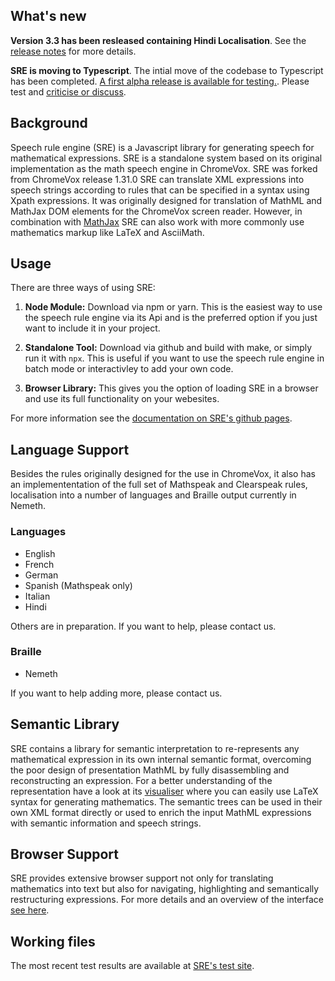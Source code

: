 ## What's new

**Version 3.3 has been resleased containing Hindi Localisation**. See the
[release
notes](https://github.com/zorkow/speech-rule-engine/releases/tag/v3.3.1) for
more details.


**SRE is moving to Typescript**. The intial move of the codebase to Typescript
has been completed. [A first alpha release is available for
testing.](https://github.com/zorkow/speech-rule-engine/releases/tag/v4.0.0-alpha.1). Please
test and [criticise or
discuss](https://github.com/zorkow/speech-rule-engine/discussions/520).


## Background

Speech rule engine (SRE) is a Javascript library for generating speech for
mathematical expressions. SRE is a standalone system based on its original
implementation as the math speech engine in ChromeVox. SRE was forked from
ChromeVox release 1.31.0 SRE can translate XML expressions into speech strings
according to rules that can be specified in a syntax using Xpath expressions.
It was originally designed for translation of MathML and MathJax DOM elements
for the ChromeVox screen reader. However, in combination with
[MathJax](https://mathjax.org) SRE can also work with more commonly use
mathematics markup like LaTeX and AsciiMath.

## Usage

There are three ways of using SRE:

1. **Node Module:** Download via npm or yarn. This is the
easiest way to use the speech rule engine via its Api and is the preferred
option if you just want to include it in your project.

2. **Standalone Tool:** Download via github and build with
make, or simply run it with ```npx```. This is useful if you want to use the
speech rule engine in batch mode or interactivley to add your own code.

3. **Browser Library:** This gives you the option of loading SRE in a browser
   and use its full functionality on your webesites.

For more information see the [documentation on SRE's github
pages](https://github.com/zorkow/speech-rule-engine).


## Language Support

Besides the rules originally designed for the use in ChromeVox, it also has an
implemententation of the full set of Mathspeak and Clearspeak rules,
localisation into a number of languages and Braille output currently in Nemeth.

### Languages 

* English
* French
* German
* Spanish (Mathspeak only)
* Italian
* Hindi

Others are in preparation. If you want to help, please contact us.

### Braille

* Nemeth

If you want to help adding more, please contact us.


## Semantic Library

SRE contains a library for semantic interpretation to re-represents any
mathematical expression in its own internal semantic format, overcoming the poor
design of presentation MathML by fully disassembling and reconstructing an
expression. For a better understanding of the representation have a look at its
[visualiser](https://zorkow.github.io/semantic-tree-visualiser/visualise.html)
where you can easily use LaTeX syntax for generating mathematics. The semantic
trees can be used in their own XML format directly or used to enrich the input
MathML expressions with semantic information and speech strings.

## Browser Support

SRE provides extensive browser support not only for translating mathematics into
text but also for navigating, highlighting and semantically restructuring
expressions. For more details and an overview of the interface [see here](www/keybindings.html).


## Working files 

The most recent test results are available at [SRE's test
site](https://speech-rule-engine.github.io/sre-tests/output/).

